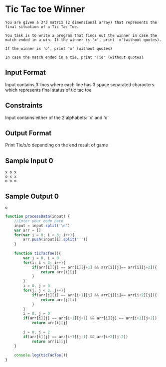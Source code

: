 # **Tic Tac toe Winner**

```
You are given a 3*3 matrix (2 dimensional array) that represents the final situation of a Tic Tac Toe. 

You task is to write a program that finds out the winner in case the match ended in a win. If the winner is 'x', print 'x'(without quotes).

If the winner is 'o', print 'o' (without quotes)

In case the match ended in a tie, print "Tie" (without quotes)
```
## Input Format

Input contains 3 lines where each line has 3 space separated characters which represents final status of tic tac toe

## Constraints

Input contains either of the 2 alphabets: 'x' and 'o'

## Output Format

Print Tie/x/o depending on the end result of game

## Sample Input 0
```
x o x
o x x
o o o
```
## Sample Output 0
```
o
```
```javascript
function processData(input) {
    //Enter your code here
    input = input.split('\n')
    var arr = []
    for(var i = 0; i < 3; i++){
        arr.push(input[i].split(' '))
    }
    
    function ticTacToe(){
        var j = 0, i = 0
        for(i; i < 3; i++){
            if(arr[i][j] == arr[i][j+1] && arr[i][j]== arr[i][j+2]){
                return arr[i][j]
            }
        }
        i = 0, j = 0
        for(j; j < 3; j++){
            if(arr[j][i] == arr[i+1][j] && arr[j][i]== arr[i+2][j]){
                return arr[j][i]
            }
        }
        i = 0, j = 0
        if(arr[i][j] == arr[i+1][j+1] && arr[i][j] == arr[i+2][j+2])
            return arr[i][j]
        
        i = 0, j = 2
        if(arr[i][j] == arr[i+1][j-1] && arr[i+2][j-2])
            return arr[i][j]   
    }
    
    console.log(ticTacToe())      
}       
```
